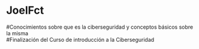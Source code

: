 # JoelFct
#Conocimientos sobre que es la ciberseguridad y conceptos básicos sobre la misma
<br>#Finalización del Curso de introducción a la Ciberseguridad
